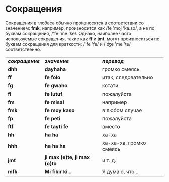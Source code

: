 <h1>Сокращения</h1>
<p>
</p>
<p>Сокращения в глобаса обычно произносятся в соответствии со значением: <strong>fmk</strong>, например, произносится
	как /fe 'moj 'ka.so/, а не по буквам сокращения, /'fe 'me 'ke/. Однако, наиболее часто используемые сокращения,
	такие как <strong>ff</strong> и <strong>jmt</strong>, могут произноситься по буквам сокращения для краткости: /'fe
	'fe/ и /'ʤe 'me 'te/ соответственно.</p>
<table style="width:100%">
	<tbody>
		<tr>
			<td><b><i>сокращение</i></b></td>
			<td><b><i>значение</i></b></td>
			<td><b><i>перевод</i></b></td>
		</tr>
		<tr>
			<td><b>dhh</b></td>
			<td><b>dayhaha</b></td>
			<td>громко смеясь</td>
		</tr>
		<tr>
			<td><b>ff</b></td>
			<td><b>fe folo</b></td>
			<td>итак, следовательно</td>
		</tr>
		<tr>
			<td><b>fg</b></td>
			<td><b>fe gwaho</b></td>
			<td>кстати</td>
		</tr>
		<tr>
			<td><b>fl</b></td>
			<td><b>fe lutuf</b></td>
			<td>пожалуйста</td>
		</tr>
		<tr>
			<td><b>fm</b></td>
			<td><b>fe misal</b></td>
			<td>например</td>
		</tr>
		<tr>
			<td><b>fmk</b></td>
			<td><b>fe moy kaso</b></td>
			<td>в любом случае</td>
		</tr>
		<tr>
			<td><b>fp</b></td>
			<td><b>fe peti</b></td>
			<td>пожалуйста</td>
		</tr>
		<tr>
			<td><b>ftf</b></td>
			<td><b>fe tayti fe</b></td>
			<td>вместо</td>
		</tr>
		<tr>
			<td><b>hh</b></td>
			<td><b>ha ha</b></td>
			<td>ха-ха</td>
		</tr>
		<tr>
			<td><b>hhh</b></td>
			<td><b>ha ha ha</b></td>
			<td>ха-ха-ха, громко смеясь</td>
		</tr>
		<tr>
			<td><b>jmt</b></td>
			<td><b>ji max (e)te, ji max (o)to</b></td>
			<td>и т. д.</td>
		</tr>
		<tr>
			<td><b>mfk</b></td>
			<td><b>Mi fikir ki...</b></td>
			<td>Я думаю, что...</td>
		</tr>
	</tbody>
</table>
<p></p>
